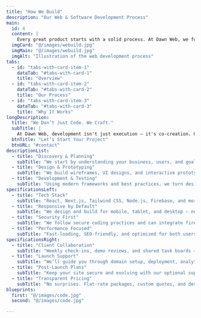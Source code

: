 ```yaml
---
title: "How We Build"
description: "Our Web & Software Development Process"
main:
  id: 4
  content: |
    Every great product starts with a solid process. At Dawn Web, we follow a methodical yet flexible approach that blends creativity, collaboration, and technical excellence. Whether you're getting a website, an app, or a fully-managed platform — this is how we build digital experiences that last.
  imgCard: "@/images/webuild.jpg"
  imgMain: "@/images/webuild.jpg"
  imgAlt: "Illustration of the web development process"
tabs:
  - id: "tabs-with-card-item-1"
    dataTab: "#tabs-with-card-1"
    title: "Overview"
  - id: "tabs-with-card-item-2"
    dataTab: "#tabs-with-card-2"
    title: "Our Process"
  - id: "tabs-with-card-item-3"
    dataTab: "#tabs-with-card-3"
    title: "Why It Works"
longDescription:
  title: "We Don’t Just Code. We Craft."
  subTitle: |
    At Dawn Web, development isn't just execution — it's co-creation. Our process balances vision with structure, and design with performance. From the first discovery call to long-term support, we treat your product like it's our own.
  btnTitle: "Let’s Start Your Project"
  btnURL: "#contact"
descriptionList:
  - title: "Discovery & Planning"
    subTitle: "We start by understanding your business, users, and goals. Then we map out a game plan that aligns with your vision and budget."
  - title: "Design & Prototyping"
    subTitle: "We build wireframes, UI designs, and interactive prototypes so you can visualize the final product before we code a line."
  - title: "Development & Testing"
    subTitle: "Using modern frameworks and best practices, we turn designs into working products with clean, scalable code — thoroughly tested."
specificationsLeft:
  - title: "Tech Stack"
    subTitle: "React, Next.js, Tailwind CSS, Node.js, Firebase, and more — chosen to fit your project, not the trend."
  - title: "Responsive by Default"
    subTitle: "We design and build for mobile, tablet, and desktop — no extra charge, no compromises."
  - title: "Security First"
    subTitle: "We follow secure coding practices and can integrate firewalls, backups, and SSL from day one."
  - title: "Performance Focused"
    subTitle: "Fast-loading, SEO-friendly, and optimized for both users and search engines."
specificationsRight:
  - title: "Client Collaboration"
    subTitle: "Weekly check-ins, demo reviews, and shared task boards — you’re always in the loop."
  - title: "Launch Support"
    subTitle: "We’ll guide you through domain setup, deployment, analytics, and hosting — no stress."
  - title: "Post-Launch Plans"
    subTitle: "Keep your site secure and evolving with our optional support and maintenance plans."
  - title: "Transparent Pricing"
    subTitle: "No surprises. Flat-rate packages, custom quotes, and dev plans that scale with your needs."
blueprints:
  first: "@/images/code.jpg"
  second: "@/images/code.jpg"

---
```

